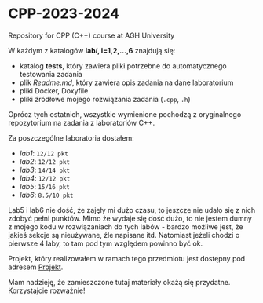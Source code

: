 # CPP-2023-2024
Repository for CPP (C++) course at AGH University

W każdym z katalogów **lab*i*, i=1,2,...,6** znajdują się:
- katalog **tests**, który zawiera pliki potrzebne do automatycznego testowania zadania
- plik *Readme.md*, który zawiera opis zadania na dane laboratorium
- pliki Docker, Doxyfile
- pliki źródłowe mojego rozwiązania zadania (`.cpp`, `.h`)

Oprócz tych ostatnich, wszystkie wymienione pochodzą z oryginalnego repozytorium na zadania z laboratoriów C++.

Za poszczególne laboratoria dostałem:
- *lab1*: `12/12 pkt`
- *lab2*: `12/12 pkt`
- *lab3*: `14/14 pkt`
- *lab4*: `12/12 pkt`
- *lab5*: `15/16 pkt`
- *lab6*: `8.5/10 pkt`

Lab5 i lab6 nie dość, że zajęły mi dużo czasu, to jeszcze nie udało się z nich zdobyć pełni punktów.
Mimo że wydaje się dość dużo, to nie jestem dumny z mojego kodu w rozwiązaniach do tych labów - bardzo możliwe jest, że jakieś sekcje są nieużywane, źle napisane itd.
Natomiast jeżeli chodzi o pierwsze 4 laby, to tam pod tym względem powinno być ok.

Projekt, który realizowałem w ramach tego przedmiotu jest dostępny pod adresem [Projekt](google.com).

Mam nadzieję, że zamieszczone tutaj materiały okażą się przydatne. Korzystajcie rozważnie!